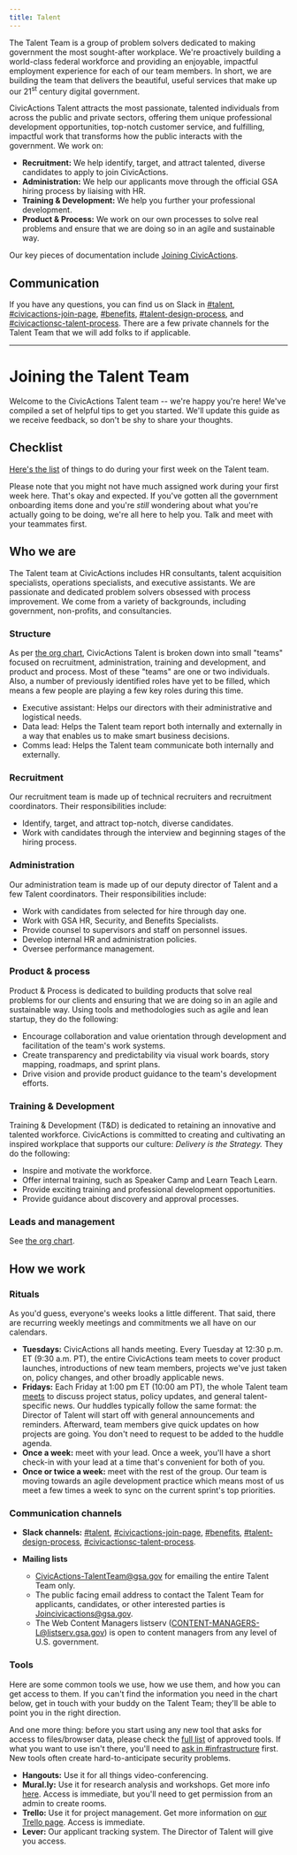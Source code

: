 ```yaml
---
title: Talent
---
```


The Talent Team is a group of problem solvers dedicated to making government the most sought-after workplace. We're proactively building a world-class federal workforce and providing an enjoyable, impactful employment experience for each of our team members. In short, we are building the team that delivers the beautiful, useful services that make up our 21<sup>st</sup> century digital government.

CivicActions Talent attracts the most passionate, talented individuals from across the public and private sectors, offering them unique professional development opportunities, top-notch customer service, and fulfilling, impactful work that transforms how the public interacts with the government. We work on:

- **Recruitment:** We help identify, target, and attract talented, diverse candidates to apply to join CivicActions.
- **Administration:** We help our applicants move through the official GSA hiring process by liaising with HR.
- **Training & Development:** We help you further your professional development.
- **Product & Process:** We work on our own processes to solve real problems and ensure that we are doing so in an agile and sustainable way.

Our key pieces of documentation include [Joining CivicActions](https://pages.CivicActions.com/joining-civicactions/).

## Communication

If you have any questions, you can find us on Slack in [#talent](https://civicactions.slack.com/messages/talent/), [#civicactions-join-page](https://civicactions.slack.com/messages/civicactions-join-page/), [#benefits](https://civicactions.slack.com/messages/benefits/), [#talent-design-process](https://civicactions.slack.com/messages/design-talent-process/), and [#civicactionsc-talent-process](https://civicactions.slack.com/messages/civicactionsc-talent-process/). There are a few private channels for the Talent Team that we will add folks to if applicable.

--------------------------------------------------------------------------------

# Joining the Talent Team

Welcome to the CivicActions Talent team -- we're happy you're here! We've compiled a set of helpful tips to get you started. We'll update this guide as we receive feedback, so don't be shy to share your thoughts.

## <a id="checklist">Checklist</a>

[Here's the list](https://github.com/CivicActions/onboarding-documents/blob/master/Checklists/team-talent-ops-new-hire-checklist.md) of things to do during your first week on the Talent team.

Please note that you might not have much assigned work during your first week here. That's okay and expected. If you've gotten all the government onboarding items done and you're _still_ wondering about what you're actually going to be doing, we're all here to help you. Talk and meet with your teammates first.

## <a id="who-we-are">Who we are</a>

The Talent team at CivicActions includes HR consultants, talent acquisition specialists, operations specialists, and executive assistants. We are passionate and dedicated problem solvers obsessed with process improvement. We come from a variety of backgrounds, including government, non-profits, and consultancies.

### <a id="structure">Structure</a>

As per [the org chart](/org-chart), CivicActions Talent is broken down into small "teams" focused on recruitment, administration, training and development, and product and process. Most of these "teams" are one or two individuals.  Also, a number of previously identified roles have yet to be filled, which means a few people are playing a few key roles during this time.

- Executive assistant: Helps our directors with their administrative and logistical needs.
- Data lead: Helps the Talent team report both internally and externally in a way that enables us to make smart business decisions.
- Comms lead: Helps the Talent team communicate both internally and externally.

### <a id="recruitment">Recruitment</a>

Our recruitment team is made up of technical recruiters and recruitment coordinators. Their responsibilities include:

- Identify, target, and attract top-notch, diverse candidates.
- Work with candidates through the interview and beginning stages of the hiring process.

### <a id="administration">Administration</a>

Our administration team is made up of our deputy director of Talent and a few Talent coordinators. Their responsibilities include:

- Work with candidates from selected for hire through day one.
- Work with GSA HR, Security, and Benefits Specialists.
- Provide counsel to supervisors and staff on personnel issues.
- Develop internal HR and administration policies.
- Oversee performance management.

### <a id="product-and-process">Product &amp; process</a>

Product & Process is dedicated to building products that solve real problems for our clients and ensuring that we are doing so in an agile and sustainable way. Using tools and methodologies such as agile and lean startup, they do the following:

- Encourage collaboration and value orientation through development and facilitation of the team's work systems.
- Create transparency and predictability via  visual work boards, story mapping, roadmaps, and sprint plans.
- Drive vision and provide product guidance to the team's development efforts.

### <a id="training-and-development">Training &amp; Development</a>

Training & Development (T&D) is dedicated to retaining an innovative and talented workforce.  CivicActions is committed to creating and cultivating an inspired workplace that supports our culture: _Delivery is the Strategy._ They do the following:

- Inspire and motivate the workforce.
- Offer internal training, such as Speaker Camp and Learn Teach Learn.
- Provide exciting training and professional development opportunities.
- Provide guidance about discovery and approval processes.

### <a id="leads-and-management">Leads and management</a>

See [the org chart](/org-chart).

## <a id="how-we-work">How we work</a>

### <a id="rituals">Rituals</a>

As you'd guess, everyone's weeks looks a little different. That said, there are recurring weekly meetings and commitments we all have on our calendars.

- **Tuesdays:** CivicActions all hands meeting. Every Tuesday at 12:30 p.m. ET (9:30 a.m. PT), the entire CivicActions team meets to cover product launches, introductions of new team members, projects we've just taken on, policy changes, and other broadly applicable news.
- **Fridays:** Each Friday at 1:00 pm ET (10:00 am PT), the whole Talent team [meets](https://plus.google.com/hangouts/_/gsa.gov/jennifer-tress?authuser=0) to discuss project status, policy updates, and general talent-specific news. Our huddles typically follow the same format: the Director of Talent will start off with general announcements and reminders. Afterward, team members give quick updates on how projects are going. You don't need to request to be added to the huddle agenda.
- **Once a week:** meet with your lead. Once a week, you'll have a short check-in with your lead at a time that's convenient for both of you.
- **Once or twice a week:** meet with the rest of the group. Our team is moving towards an agile development practice which means most of us meet a few times a week to sync on the current sprint's top priorities.

### <a id="communication-channels">Communication channels</a>

- **Slack channels:** [#talent](https://civicactions.slack.com/messages/talent/), [#civicactions-join-page](https://civicactions.slack.com/messages/civicactions-join-page/), [#benefits](https://civicactions.slack.com/messages/benefits/), [#talent-design-process](https://civicactions.slack.com/messages/design-talent-process/), [#civicactionsc-talent-process](https://civicactions.slack.com/messages/civicactionsc-talent-process/).
- **Mailing lists**

  - CivicActions-TalentTeam@gsa.gov for emailing the entire Talent Team only.
  - The public facing email address to contact the Talent Team for applicants, candidates, or other interested parties is Joincivicactions@gsa.gov.
  - The Web Content Managers listserv (CONTENT-MANAGERS-L@listserv.gsa.gov) is open to content managers from any level of U.S. government.

### <a id="tools">Tools</a>

Here are some common tools we use, how we use them, and how you can get access to them. If you can't find the information you need in the chart below, get in touch with your buddy on the Talent Team; they'll be able to point you in the right direction.

And one more thing: before you start using any new tool that asks for access to files/browser data, please check the [full list](https://docs.google.com/spreadsheets/d/1nrdfmL8DNjRJb45N3QZjvX8TeIcHth3Cy0rO5jVIvKo/edit#gid=1) of approved tools. If what you want to use isn't there, you'll need to [ask in #infrastructure](https://civicactions.slack.com/messages/infrastructure) first. New tools often create hard-to-anticipate security problems.

- **Hangouts:** Use it for all things video-conferencing.
- **Mural.ly:**  Use it for research analysis and workshops. Get more info [here](/murally/). Access is immediate, but you'll need to get permission from an admin to create rooms.
- **Trello:** Use it for project management. Get more information on [our Trello page](/trello). Access is immediate.
- **Lever:** Our applicant tracking system. The Director of Talent will give you access.
